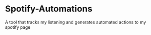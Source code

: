 # Spotify-Automations
A tool that tracks my listening and generates automated actions to my spotify page 
